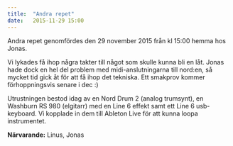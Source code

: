 ```yaml
---
title:  "Andra repet"
date:   2015-11-29 15:00
---
```

Andra repet genomfördes den 29 november 2015 från kl 15:00 hemma hos Jonas.

<!--more-->

Vi lykades få ihop några takter till något som skulle kunna bli en låt. Jonas hade dock en hel del problem med midi-anslutningarna till nord:en, så mycket tid gick åt för att få ihop det tekniska. Ett smakprov kommer förhoppningsvis senare i dec :)

Utrustningen bestod idag av en Nord Drum 2 (analog trumsynt), en Washburn RS 980 (elgitarr) med en Line 6 effekt samt ett Line 6 usb-keyboard. Vi kopplade in dem till Ableton Live för att kunna loopa instrumentet.

**Närvarande:** Linus, Jonas